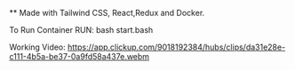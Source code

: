 ** Made with Tailwind CSS, React,Redux and Docker.

To Run Container RUN: bash start.bash

Working Video: https://app.clickup.com/9018192384/hubs/clips/da31e28e-c111-4b5a-be37-0a9fd58a437e.webm